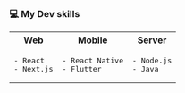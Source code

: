 ### 💻 My Dev skills

<table>
<tr>
<th>Web</th>
<th>Mobile</th>
<th>Server</th>
</tr>
<tr>
<td>
<pre>
- React
- Next.js
</pre>
</td>
<td>
<pre>
- React Native
- Flutter
</pre>
</td>
<td>
<pre>
- Node.js
- Java
</pre>
</td>
</tr>
</table>
